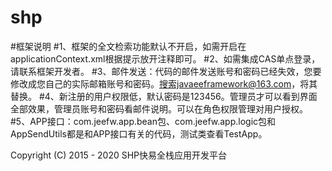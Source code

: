 # shp

#框架说明
#1、框架的全文检索功能默认不开启，如需开启在applicationContext.xml根据提示放开注释即可。
#2、如需集成CAS单点登录，请联系框架开发者。
#3、邮件发送：代码的邮件发送账号和密码已经失效，您要修改成您自己的实际邮箱账号和密码。搜索javaeeframework@163.com，将其替换。
#4、新注册的用户权限低，默认密码是123456。管理员才可以看到界面全部效果，管理员账号和密码看邮件说明。可以在角色权限管理对用户授权。
#5、APP接口：com.jeefw.app.bean包、com.jeefw.app.logic包和AppSendUtils都是和APP接口有关的代码，测试类查看TestApp。

Copyright (C) 2015 - 2020 SHP快易全栈应用开发平台
